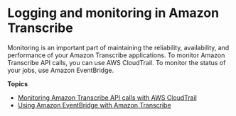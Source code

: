 # Logging and monitoring in Amazon Transcribe<a name="monitoring-transcribe"></a>

Monitoring is an important part of maintaining the reliability, availability, and performance of your Amazon Transcribe applications\. To monitor Amazon Transcribe API calls, you can use AWS CloudTrail\. To monitor the status of your jobs, use Amazon EventBridge\.

**Topics**
+ [Monitoring Amazon Transcribe API calls with AWS CloudTrail](monitoring-transcribe-cloud-trail.md)
+ [Using Amazon EventBridge with Amazon Transcribe](cloud-watch-events.md)